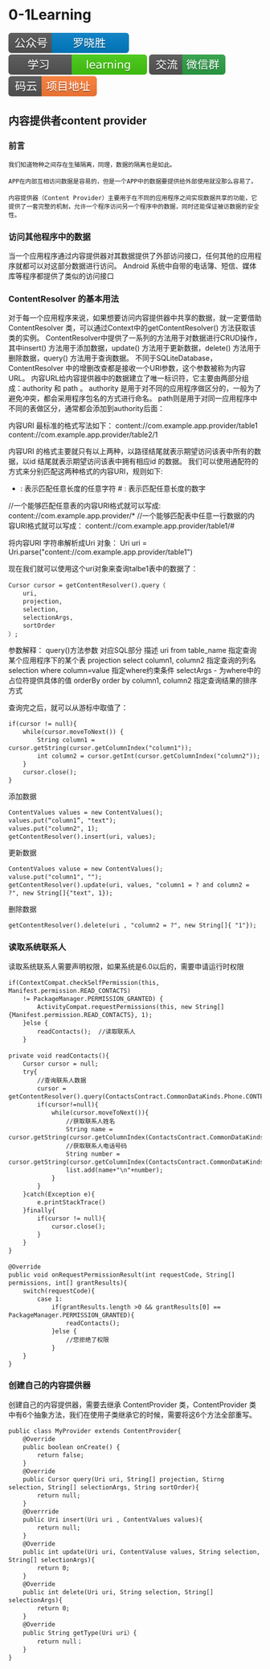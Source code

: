 # 0-1Learning

![alt text](../../static/common/svg/luoxiaosheng.svg "公众号")
![alt text](../../static/common/svg/luoxiaosheng_learning.svg "学习")
![alt text](../../static/common/svg/luoxiaosheng_wechat.svg "微信")
![alt text](../../static/common/svg/luoxiaosheng_gitee.svg "码云")


## 内容提供者content provider

### 前言
    我们知道物种之间存在生殖隔离，同理，数据的隔离也是如此。

    APP在内部互相访问数据是容易的，但是一个APP中的数据要提供给外部使用就没那么容易了。

    内容提供器（Content Provider）主要用于在不同的应用程序之间实现数据共享的功能，它提供了一套完整的机制，允许一个程序访问另一个程序中的数据，同时还能保证被访数据的安全性。
    
### 访问其他程序中的数据
当一个应用程序通过内容提供器对其数据提供了外部访问接口，任何其他的应用程序就都可以对这部分数据进行访问。
Android 系统中自带的电话簿、短信、媒体库等程序都提供了类似的访问接口

### ContentResolver 的基本用法
对于每一个应用程序来说，如果想要访问内容提供器中共享的数据，就一定要借助ContentResolver 类，可以通过Context中的getContentResolver() 方法获取该类的实例。
ContentResolver中提供了一系列的方法用于对数据进行CRUD操作，其中insert() 方法用于添加数据，update() 方法用于更新数据，delete() 方法用于删除数据，query() 方法用于查询数据。
不同于SQLiteDatabase，ContentResolver 中的增删改查都是接收一个URl参数，这个参数被称为内容URL。
内容URL给内容提供器中的数据建立了唯一标识符，它主要由两部分组成：authority 和 path 。
authority 是用于对不同的应用程序做区分的，一般为了避免冲突，都会采用程序包名的方式进行命名。
path则是用于对同一应用程序中不同的表做区分，通常都会添加到authority后面：

内容URI 最标准的格式写法如下：
content://com.example.app.provider/table1
content://com.example.app.provider/table2/1

内容URI 的格式主要就只有以上两种，以路径结尾就表示期望访问该表中所有的数据，以id 结尾就表示期望访问该表中拥有相应id 的数据。
我们可以使用通配符的方式来分别匹配这两种格式的内容URI，规则如下:
* : 表示匹配任意长度的任意字符
\# : 表示匹配任意长度的数字

//一个能够匹配任意表的内容URI格式就可以写成:
content://com.example.app.provider/*
//一个能够匹配表中任意一行数据的内容URI格式就可以写成：
content://com.example.app.provider/table1/#

将内容URI 字符串解析成Uri 对象：
Uri uri = Uri.parse("content://com.example.app.provider/table1")

现在我们就可以使用这个uri对象来查询talbe1表中的数据了：
```
Cursor cursor = getContentResolver().query（
	uri,
	projection,
	selection,
	selectionArgs,
	sortOrder
）;
```

参数解释：
query()方法参数	对应SQL部分	描述
uri	from table_name	指定查询某个应用程序下的某个表
projection	select column1, column2	指定查询的列名
selection	where column=value	指定where约束条件
selectArgs	-	为where中的占位符提供具体的值
orderBy	order by column1, column2	指定查询结果的排序方式

查询完之后，就可以从游标中取值了：
```
if(cursor != null){
	while(cursor.moveToNext()) {
		String column1 = cursor.getString(cursor.getColumnIndex("column1"));
		int column2 = cursor.getInt(cursor.getColumnIndex("column2"));
	}
	cursor.close();
}
```

添加数据
```
ContentValues values = new ContentValues();
values.put(“column1”, "text");
values.put("column2", 1);
getContentResolver().insert(uri, values);
```

更新数据
```
ContentValues valuse = new ContentValues();
valuse.put("column1", "");
getContentResolver().update(uri, values, "column1 = ? and column2 = ?", new String[]{"text", 1});
```

删除数据
```
getContentResolver().delete(uri , "column2 = ?", new String[]{ "1"});
```

### 读取系统联系人
读取系统联系人需要声明权限，如果系统是6.0以后的，需要申请运行时权限
```
if(ContextCompat.checkSelfPermission(this, Manifest.permission.READ_CONTACTS) 
	!= PackageManager.PERMISSION_GRANTED) {
		ActivityCompat.requestPermissions(this, new String[]{Manifest.permission.READ_CONTACTS}, 1);
	}else {
		readContacts();  //读取联系人
	}

private void readContacts(){
	Cursor cursor = null;
	try{
		//查询联系人数据
		cursor = getContentResolver().query(ContactsContract.CommonDataKinds.Phone.CONTENT_URI,null,null,null,null);
		if(cursor!=null){
			while(cursor.moveToNext()){
				//获取联系人姓名
				String name = cursor.getString(cursor.getColumnIndex(ContactsContract.CommonDataKinds.Phone.DISPLAY_NAME));
				//获取联系人电话号码
				String number = cursor.getString(cursor.getColumnIndex(ContactsContract.CommonDataKinds.Phone.NUMBER));
				list.add(name+"\n"+number);
			}
		}
	}catch(Exception e){
		e.printStackTrace()
	}finally{
		if(cursor != null){
			cursor.close();
		}
	}
}

@Override
public void onRequestPermissionResult(int requestCode, String[] permissions, int[] grantResults){
	switch(requestCode){
		case 1:
			if(grantResults.length >0 && grantResults[0] == PackageManager.PERMISSION_GRANTED){
				readContacts();
			}else {
				//您拒绝了权限
			}
	}
}
```


### 创建自己的内容提供器
创建自己的内容提供器，需要去继承 ContentProvider 类，ContentProvider 类中有6个抽象方法，我们在使用子类继承它的时候，需要将这6个方法全部重写。
```
public class MyProvider extends ContentProvider{
	@Override
	public boolean onCreate() {
		return false;
	}
	@Override
	public Cursor query(Uri uri, String[] projection, Stirng selection, String[] selectionArgs, String sortOrder){
		return null;
	}
	@Overrride
	public Uri insert(Uri uri , ContentValues values){
		return null;
	}
	@Override
	public int update(Uri uri, ContentValuse values, String selection, String[] selectionArgs){
		return 0;
	}
	@Override
	public int delete(Uri uri, String selection, String[] selectionArgs){
		return 0;
	}
	@Override
	public String getType(Uri uri）{
		return null；
	}
}
```



